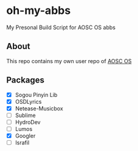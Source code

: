 # oh-my-abbs
My Presonal Build Script for AOSC OS abbs

## About
This repo contains my own user repo of [AOSC OS](https://aosc.io)

## Packages
- [x] Sogou Pinyin Lib
- [x] OSDLyrics 
- [x] Netease-Musicbox
- [ ] Sublime
- [ ] HydroDev
- [ ] Lumos
- [x] Googler
- [ ] Israfil
